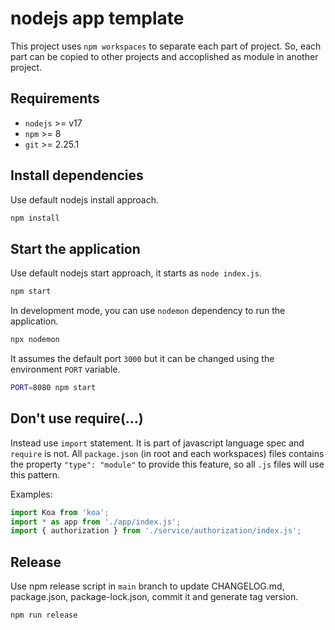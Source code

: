 # nodejs app template

This project uses `npm workspaces` to separate each part of project. So, each
part can be copied to other projects and accoplished as module in another
project.

## Requirements

- `nodejs` >= v17
- `npm` >= 8
- `git` >= 2.25.1

## Install dependencies

Use default nodejs install approach.

```sh
npm install
```

## Start the application

Use default nodejs start approach, it starts as `node index.js`.

```sh
npm start
```

In development mode, you can use `nodemon` dependency to run the application.

```sh
npx nodemon
```

It assumes the default port `3000` but it can be changed using the environment
`PORT` variable.

```sh
PORT=8080 npm start
```

## Don't use require(...)

Instead use `import` statement. It is part of javascript language spec and
`require` is not. All `package.json` (in root and each workspaces) files
contains the property `"type": "module"` to provide this feature, so all `.js`
files will use this pattern.

Examples:

```js
import Koa from 'koa';
import * as app from './app/index.js';
import { authorization } from './service/authorization/index.js';
```

## Release

Use npm release script in `main` branch to update CHANGELOG.md, package.json,
package-lock.json, commit it and generate tag version.

```sh
npm run release
```
